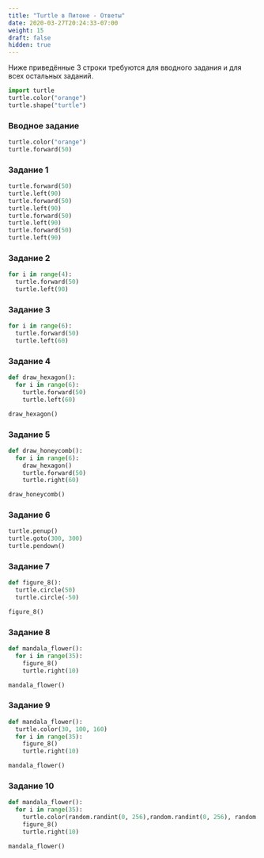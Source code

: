 ```yaml
---
title: "Turtle в Питоне - Ответы"
date: 2020-03-27T20:24:33-07:00
weight: 15
draft: false
hidden: true
---
```


Ниже приведённые 3 строки требуются для вводного задания и для всех остальных заданий.

```python
import turtle
turtle.color("orange")
turtle.shape("turtle")
```

### Вводное задание

```python
turtle.color("orange")
turtle.forward(50)
```

### Задание 1

```python
turtle.forward(50)
turtle.left(90)
turtle.forward(50)
turtle.left(90)
turtle.forward(50)
turtle.left(90)
turtle.forward(50)
turtle.left(90)
```

### Задание 2

```python
for i in range(4):
  turtle.forward(50)
  turtle.left(90)
```

### Задание 3

```python
for i in range(6):
  turtle.forward(50)
  turtle.left(60)
```

### Задание 4

```python
def draw_hexagon():
  for i in range(6):
    turtle.forward(50)
    turtle.left(60)

draw_hexagon()
```

### Задание 5

```python
def draw_honeycomb():
  for i in range(6):
    draw_hexagon()
    turtle.forward(50)
    turtle.right(60)

draw_honeycomb()
```

### Задание 6

```python
turtle.penup()
turtle.goto(300, 300)
turtle.pendown()
```

### Задание 7

```python
def figure_8():
  turtle.circle(50)
  turtle.circle(-50)

figure_8()
```

### Задание 8

```python
def mandala_flower():
  for i in range(35):
    figure_8()
    turtle.right(10)

mandala_flower()
```

### Задание 9

```python
def mandala_flower():
  turtle.color(30, 100, 160)
  for i in range(35):
    figure_8()
    turtle.right(10)

mandala_flower()
```

### Задание 10

```python
def mandala_flower():
  for i in range(35):
    turtle.color(random.randint(0, 256),random.randint(0, 256), random.randint(0, 256)) 
    figure_8()
    turtle.right(10)

mandala_flower()
```